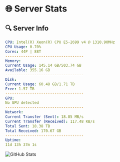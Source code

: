 # 🌐 Server Stats
## 🔍 Server Info
```yaml
CPU: Intel(R) Xeon(R) CPU E5-2699 v4 @ 1310.90MHz
CPU Usage: 0.70%
Cores: 44P | 88T
-----------------------------------
Memory:
Current Usage: 145.14 GB/503.74 GB
Available: 355.16 GB
-----------------------------------
Disk:
Current Usage: 60.48 GB/1.71 TB
Free: 1.57 TB
-----------------------------------
GPU:
No GPU detected
-----------------------------------
Network:
Current Transfer (Sent): 18.85 MB/s
Current Transfer (Received): 117.48 KB/s
Total Sent: 18.38 TB
Total Received: 170.67 GB
-----------------------------------
Uptime:
11d 13h 37m 1s
```
![GitHub Stats](https://img.shields.io/badge/Updated-2025-03-19_10:59:50-blue)